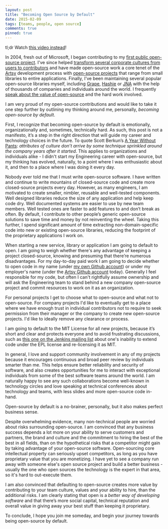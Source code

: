 ```yaml
---
layout: post
title: "Becoming Open Source by Default"
date: 2015-02-09
tags: [teams, people, open source]
comments: true
pinned: true
---
```

tl;dr Watch [this video instead](https://vimeo.com/136554627)!

In 2004, fresh out of Microsoft, I began contributing to my [first public open-source project](https://github.com/dblock/dotnetinstaller). I've since helped [transform several corporate cultures from users to contributors](http://opensource.com/life/10/12/corporate-change-contributing-open-source) and have made open-source work a core tenet of the [Artsy](https://www.artsy.net/) development process with [open-source projects](http://artsy.github.io/open-source) that range from small libraries to entire applications. Finally, I've been maintaining several popular open-source libraries myself, including [Grape](https://github.com/ruby-grape/grape), [Hashie](https://github.com/intridea/hashie) or [JNA](https://github.com/twall/jna) with the help of thousands of companies and individuals around the world. I frequently [speak about the value of open-source](https://www.youtube.com/watch?v=8ijzefV-B7U) and the hard work involved.

I am very proud of my open-source contributions and would like to take it one step further by outlining my thinking around me, personally, _becoming open-source by default_.

<!-- more -->

First, I recognize that becoming open-source by default is emotionally, organizationally and, sometimes, technically hard. As such, this post is not a manifesto, it’s a step in the right direction that will guide my career and technology choices in the future. To quote Scott Berkun’s [A Year Without Pants](http://scottberkun.com/yearwithoutpants): _attributes of culture don’t arrive by some technique sprinkled around the company years after it started_. This applies to organizations and individuals alike - I didn't start my Engineering career with open-source, but my thinking has evolved, naturally, to a point where I was enthusiastic about it, and then to a place where I was doing it every day.

Nobody ever told me that I must write open-source software. I have written and continue to write mountains of closed-source code and create more closed-source projects every day. However, as many engineers, I am motivated to create smaller, nimbler, reusable and well-tested components. Well designed libraries reduce the size of any application and help keep code dry. Well documented systems are easier to use by new team members. Well tested ones are faster to add features to and don’t break as often. By default, I contribute to other people’s generic open-source solutions to save time and money by not reinventing the wheel. Taking this further, I spend significant amount of time extracting non-domain-specific code into new or existing open-source libraries, reducing the footprint of the proprietary applications I work on.

When starting a new service, library or application I am going to default to open. I am going to weigh whether there's any advantage of keeping a project closed-source, knowing and presuming that there’re numerous disadvantages. For my day-to-day paid work I am going to decide whether to open code in my name (under [my own Github account](https://github.com/dblock)) or under my employer's name (under the [Artsy Github account](https://github.com/artsy) today). Generally I feel responsible for my code, but often I can't rightfully assume ownership and will ask the Engineering team to stand behind a new company open-source project and commit resources to work on it as an organization.

For personal projects I get to choose what to open-source and what not to open-source. For company projects I'd like to eventually get to a place where we have enough trust in individual contributors not to require to seek permission from their manager or the company to create new open-source projects. I'd like to ideally remove any clearance or process.

I am going to default to the MIT License for all new projects, because it’s short and clear and protects everyone and to avoid frustrating discussions, such as [this one on the Jenkins mailing list](https://groups.google.com/forum/#!msg/jenkinsci-dev/ywCwlY569dI/J351N6JjXagJ) about one's inability to extend code under the EPL license and re-licensing it as MIT.

In general, I love and support community involvement in any of my projects because it encourages continuous and broad peer review by individuals smarter than me. This helps ensure better reliability and security of software, and also creates opportunities for me to interact with exceptional individuals from some of the best software teams around the world. I am naturally happy to see any such collaborations become well-known in technology circles and love speaking at technical conferences about technology and teams, with less slides and more open-source code in-hand.

Open-source by default is a no-brainer, personally, but it also makes perfect business sense.

Despite overwhelming evidence, many non-technical people are worried about risks surrounding open-source. I am convinced that any business success depends a lot more on your ability to serve customers and partners, the brand and culture and the commitment to hiring the best of the best in all fields, than on the hypothetical risks that a competitor might gain by taking advantage of your open-source software. Open-sourcing core intellectual property can seriously upset competitors, as long as you have proprietary value that you are monetizing. I have yet to see a company run away with someone else's open source project and build a better business - usually the one who open sources the technology is the expert in that area, so it's hard to out-execute them.

I am also convinced that defaulting to open-source creates more value by contributing to your team culture, values and your ability to hire, than the additional risks. I am clearly stating that open is a _better way of developing software_ and that there’s more social capital, technical reputation and overall value in giving away your best stuff than keeping it proprietary.

To conclude, I hope you join me someday, and begin your journey towards being open-source by default.
